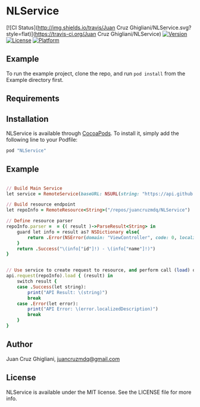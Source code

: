 # NLService

[![CI Status](http://img.shields.io/travis/Juan Cruz Ghigliani/NLService.svg?style=flat)](https://travis-ci.org/Juan Cruz Ghigliani/NLService)
[![Version](https://img.shields.io/cocoapods/v/NLService.svg?style=flat)](http://cocoapods.org/pods/NLService)
[![License](https://img.shields.io/cocoapods/l/NLService.svg?style=flat)](http://cocoapods.org/pods/NLService)
[![Platform](https://img.shields.io/cocoapods/p/NLService.svg?style=flat)](http://cocoapods.org/pods/NLService)

## Example

To run the example project, clone the repo, and run `pod install` from the Example directory first.

## Requirements

## Installation

NLService is available through [CocoaPods](http://cocoapods.org). To install
it, simply add the following line to your Podfile:

```ruby
pod "NLService"
```
## Example

```ruby

// Build Main Service
let service = RemoteService(baseURL: NSURL(string: "https://api.github.com")!, headers:[:])

// Build resource endpoint
let repoInfo = RemoteResource<String>("/repos/juancruzmdq/NLService")

// Define resource parser
repoInfo.parser =  = {( result )->ParseResult<String> in
    guard let info = result as? NSDictionary else{
        return .Error(NSError(domain: "ViewController", code: 0, localizedDescription: "Invalid response???"))
    }
    return .Success("\(info["id"]!) - \(info["name"]!)")
}


// Use service to create request to resource, and perform call (load) of the remote resource
api.request(repoInfo).load { (result) in
    switch result {
    case .Success(let string):
        print("API Result: \(string)")
        break
    case .Error(let error):
        print("API Error: \(error.localizedDescription)")
        break
    }
}


```


## Author

Juan Cruz Ghigliani, juancruzmdq@gmail.com

## License

NLService is available under the MIT license. See the LICENSE file for more info.
